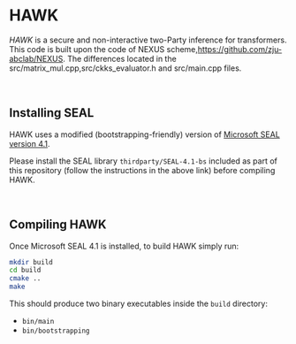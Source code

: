 # HAWK
*HAWK* is a secure and non-interactive two-Party
inference for transformers. This code is built upon the code of NEXUS scheme,https://github.com/zju-abclab/NEXUS. The differences located 
in the src/matrix_mul.cpp,src/ckks_evaluator.h and src/main.cpp files.

<br/>

## Installing SEAL
HAWK uses a modified (bootstrapping-friendly) version of [Microsoft SEAL version 4.1](https://github.com/microsoft/SEAL/tree/4.1.2).

Please install the SEAL library `thirdparty/SEAL-4.1-bs` included as part of this repository (follow the instructions in the above link) before compiling HAWK.

<br/>

## Compiling HAWK
Once Microsoft SEAL 4.1 is installed, to build HAWK simply run:

```bash
mkdir build
cd build
cmake ..
make
```

This should produce two binary executables inside the `build` directory:
- `bin/main`
- `bin/bootstrapping`

<br/>




